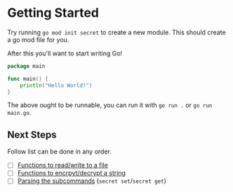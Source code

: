 # Getting Started

Try running `go mod init secret` to create a new module.
This should create a go mod file for you.

After this you'll want to start writing Go!

```go
package main

func main() {
    println("Hello World!")
}
```

The above ought to be runnable, you can run it with `go run .` or `go run main.go`.

## Next Steps

Follow list can be done in any order.

- [ ] [Functions to read/write to a file](./01-file-io.md)
- [ ] [Functions to encrpyt/decrypt a string](./01-encryption.md)
- [ ] [Parsing the subcommands](./01-parsing-args.md) (`secret set`/`secret get`)
